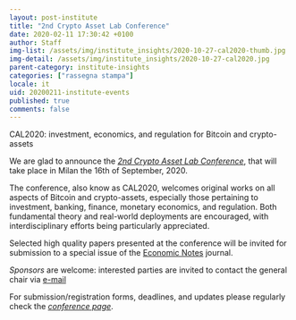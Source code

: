 ```yaml
---
layout: post-institute
title: "2nd Crypto Asset Lab Conference"
date: 2020-02-11 17:30:42 +0100
author: Staff
img-list: /assets/img/institute_insights/2020-10-27-cal2020-thumb.jpg
img-detail: /assets/img/institute_insights/2020-10-27-cal2020.jpg
parent-category: institute-insights
categories: ["rassegna stampa"]
locale: it
uid: 20200211-institute-events
published: true
comments: false
---
```

CAL2020: investment, economics, and regulation for Bitcoin and crypto-assets

We are glad to announce the
_[2nd Crypto Asset Lab Conference](https://cryptoassetlab.diseade.unimib.it/cal2020)_,
that will take place in Milan the 16th of September, 2020.

The conference, also know as CAL2020, welcomes original
works on all aspects of Bitcoin and crypto-assets,
especially those pertaining to investment, banking, finance,
monetary economics, and regulation.
Both fundamental theory and real-world deployments are encouraged,
with interdisciplinary efforts being particularly appreciated.

Selected high quality papers presented at the conference will
be invited for submission to a special issue of the
[Economic Notes](https://onlinelibrary.wiley.com/page/journal/14680300/homepage/productinformation.html)
journal.

*Sponsors* are welcome:
interested parties are invited to contact the general chair via
[e-mail](mailto:cryptoassetlab+conf2020-chairs@unimib.it)

For submission/registration forms, deadlines, and updates
please regularly check the _[conference page](https://cryptoassetlab.diseade.unimib.it/cal2020)_.
